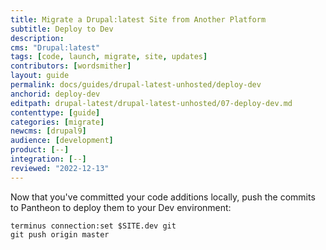 ```yaml
---
title: Migrate a Drupal:latest Site from Another Platform
subtitle: Deploy to Dev
description: 
cms: "Drupal:latest"
tags: [code, launch, migrate, site, updates]
contributors: [wordsmither]
layout: guide
permalink: docs/guides/drupal-latest-unhosted/deploy-dev
anchorid: deploy-dev
editpath: drupal-latest/drupal-latest-unhosted/07-deploy-dev.md
contenttype: [guide]
categories: [migrate]
newcms: [drupal9]
audience: [development]
product: [--]
integration: [--]
reviewed: "2022-12-13"
---
```


Now that you've committed your code additions locally, push the commits to Pantheon to deploy them to your Dev environment:

```bash{promptUser: user}
terminus connection:set $SITE.dev git
git push origin master
```